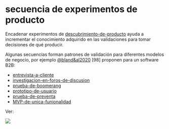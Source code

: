 # secuencia de experimentos de producto

Encadenar experimentos de [descubrimiento-de-producto](descubrimiento-de-producto.md) ayuda a incrementar el conocimiento adquirido en las validaciones para tomar decisiones de qué producir.

Algunas secuencias forman patrones de validación para diferentes modelos de negocio, por ejemplo [@bland&al2020](@bland&al2020.md) [98] proponen para un software B2B:

* [entrevista-a-cliente](entrevista-a-cliente.md)
* [investigacion-en-foros-de-discusion](investigacion-en-foros-de-discusion.md)
* [prueba-de-boomerang](prueba-de-boomerang.md)
* [prototipo-de-usuario](prototipo-de-usuario.md)
* [prueba-de-preventa](prueba-de-preventa.md)
* [MVP-de-unica-funionalidad](MVP-de-unica-funionalidad.md)

Ver:

![](https://youtu.be/TDvZDnlhQeE?si=PxLOa_BMPrvD0RfZ)
